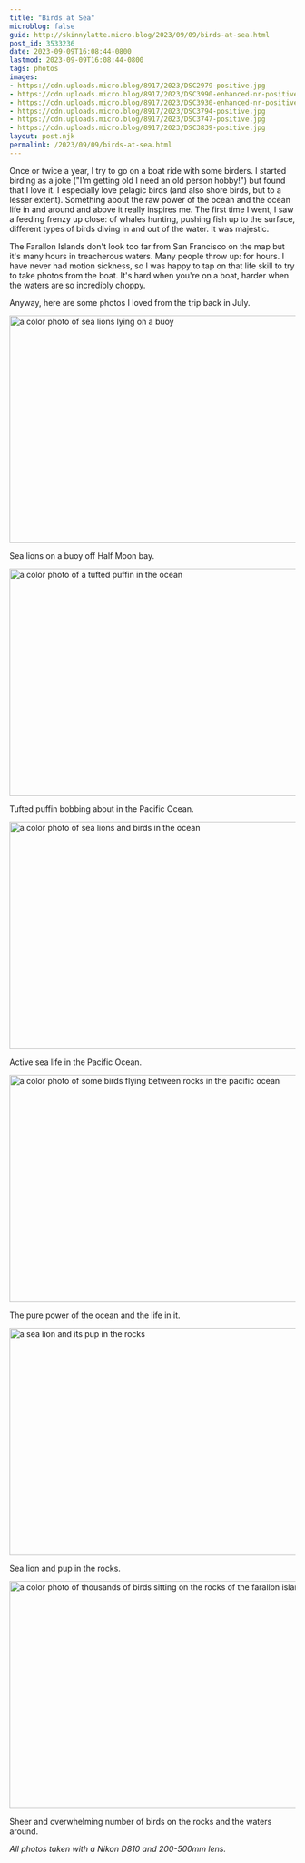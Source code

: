 ```yaml
---
title: "Birds at Sea"
microblog: false
guid: http://skinnylatte.micro.blog/2023/09/09/birds-at-sea.html
post_id: 3533236
date: 2023-09-09T16:08:44-0800
lastmod: 2023-09-09T16:08:44-0800
tags: photos
images:
- https://cdn.uploads.micro.blog/8917/2023/DSC2979-positive.jpg
- https://cdn.uploads.micro.blog/8917/2023/DSC3990-enhanced-nr-positive.jpg
- https://cdn.uploads.micro.blog/8917/2023/DSC3930-enhanced-nr-positive.jpg
- https://cdn.uploads.micro.blog/8917/2023/DSC3794-positive.jpg
- https://cdn.uploads.micro.blog/8917/2023/DSC3747-positive.jpg
- https://cdn.uploads.micro.blog/8917/2023/DSC3839-positive.jpg
layout: post.njk
permalink: /2023/09/09/birds-at-sea.html
---
```

Once or twice a year, I try to go on a boat ride with some birders. I started birding as a joke ("I'm getting old I need an old person hobby!") but found that I love it.  I especially love pelagic birds (and also shore birds, but to a lesser extent). Something about the raw power of the ocean and the ocean life in and around and above it really inspires me. The first time I went, I saw a feeding frenzy up close: of whales hunting, pushing fish up to the surface, different types of birds diving in and out of the water. It was majestic.

The Farallon Islands don't look too far from San Francisco on the map but it's many hours in treacherous waters. Many people throw up: for hours. I have never had motion sickness, so I was happy to tap on that life skill to try to take photos from the boat. It's hard when you're on a boat, harder when the waters are so incredibly choppy.

Anyway, here are some photos I loved from the trip back in July.

<img src="/photos/uploads/DSC2979-positive.jpg" width="600" height="400" alt="a color photo of sea lions lying on a buoy">

Sea lions on a buoy off Half Moon bay.

<img src="/photos/uploads/DSC3990-enhanced-nr-positive.jpg" width="600" height="400" alt="a color photo of a tufted puffin in the ocean">

Tufted puffin bobbing about in the Pacific Ocean.

<img src="/photos/uploads/DSC3930-enhanced-nr-positive.jpg" width="600" height="400" alt="a color photo of sea lions and birds in the ocean">

Active sea life in the Pacific Ocean.

<img src="/photos/uploads/DSC3794-positive.jpg" width="600" height="400" alt="a color photo of some birds flying between rocks in the pacific ocean">

The pure power of the ocean and the life in it.

<img src="/photos/uploads/DSC3747-positive.jpg" width="600" height="400" alt="a sea lion and its pup in the rocks">

Sea lion and pup in the rocks.

<img src="/photos/uploads/DSC3839-positive.jpg" width="600" height="400" alt="a color photo of thousands of birds sitting on the rocks of the farallon islands">

Sheer and overwhelming number of birds on the rocks and the waters around.

*All photos taken with a Nikon D810 and 200-500mm lens.*
